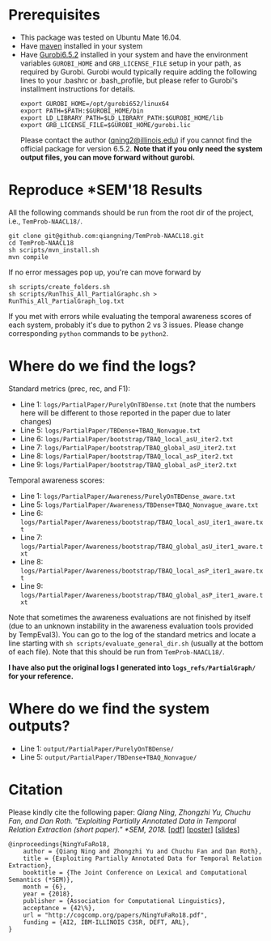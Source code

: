 # Prerequisites
- This package was tested on Ubuntu Mate 16.04.
- Have [maven](https://maven.apache.org/install.html) installed in your system
- Have [Gurobi6.5.2](http://www.gurobi.com/downloads/gurobi-optimizer) installed in your system and have the environment variables `GUROBI_HOME` and `GRB_LICENSE_FILE` setup in your path, as required by Gurobi. Gurobi would typically require adding the following lines to your .bashrc or .bash_profile, but please refer to Gurobi's installment instructions for details.
  ```
  export GUROBI_HOME=/opt/gurobi652/linux64
  export PATH=$PATH:$GUROBI_HOME/bin
  export LD_LIBRARY_PATH=$LD_LIBRARY_PATH:$GUROBI_HOME/lib
  export GRB_LICENSE_FILE=$GUROBI_HOME/gurobi.lic
  ```
  Please contact the author (qning2@illinois.edu) if you cannot find the official package for version 6.5.2. **Note that if you only need the system output files, you can move forward without gurobi.**

# Reproduce \*SEM'18 Results
All the following commands should be run from the root dir of the project, i.e., `TemProb-NAACL18/`.

```
git clone git@github.com:qiangning/TemProb-NAACL18.git
cd TemProb-NAACL18
sh scripts/mvn_install.sh
mvn compile
```

If no error messages pop up, you're can move forward by
```
sh scripts/create_folders.sh
sh scripts/RunThis_All_PartialGraphc.sh > RunThis_All_PartialGraph_log.txt
```

If you met with errors while evaluating the temporal awareness scores of each system, probably it's due to python 2 vs 3 issues. Please change corresponding `python` commands to be `python2`.

# Where do we find the logs?
Standard metrics (prec, rec, and F1):
- Line 1: `logs/PartialPaper/PurelyOnTBDense.txt` (note that the numbers here will be different to those reported in the paper due to later changes)
- Line 5: `logs/PartialPaper/TBDense+TBAQ_Nonvague.txt`
- Line 6: `logs/PartialPaper/bootstrap/TBAQ_local_asU_iter2.txt`
- Line 7: `logs/PartialPaper/bootstrap/TBAQ_global_asU_iter2.txt`
- Line 8: `logs/PartialPaper/bootstrap/TBAQ_local_asP_iter2.txt`
- Line 9: `logs/PartialPaper/bootstrap/TBAQ_global_asP_iter2.txt`

Temporal awareness scores:
- Line 1: `logs/PartialPaper/Awareness/PurelyOnTBDense_aware.txt`
- Line 5: `logs/PartialPaper/Awareness/TBDense+TBAQ_Nonvague_aware.txt`
- Line 6: `logs/PartialPaper/Awareness/bootstrap/TBAQ_local_asU_iter1_aware.txt`
- Line 7: `logs/PartialPaper/Awareness/bootstrap/TBAQ_global_asU_iter1_aware.txt`
- Line 8: `logs/PartialPaper/Awareness/bootstrap/TBAQ_local_asP_iter1_aware.txt`
- Line 9: `logs/PartialPaper/Awareness/bootstrap/TBAQ_global_asP_iter1_aware.txt`

Note that sometimes the awareness evaluations are not finished by itself (due to an unknown instability in the awareness evaluation tools provided by TempEval3). You can go to the log of the standard metrics and locate a line starting with `sh scripts/evaluate_general_dir.sh` (usually at the bottom of each file). Note that this should be run from `TemProb-NAACL18/`.

**I have also put the original logs I generated into `logs_refs/PartialGraph/` for your reference.**

# Where do we find the system outputs?
- Line 1: `output/PartialPaper/PurelyOnTBDense/`
- Line 5: `output/PartialPaper/TBDense+TBAQ_Nonvague/`

# Citation
Please kindly cite the following paper: *Qiang Ning, Zhongzhi Yu, Chuchu Fan, and Dan Roth. "Exploiting Partially Annotated Data in Temporal Relation Extraction (short paper)." \*SEM, 2018.* [[pdf](http://cogcomp.org/papers/NingYuFaRo18.pdf)] [[poster](http://qning2.web.engr.illinois.edu/papers/NingYuFaRo18-poster.pdf)] [[slides](http://cogcomp.org/files/presentations/103_Qiang_Ning.pdf)]

```
@inproceedings{NingYuFaRo18,
    author = {Qiang Ning and Zhongzhi Yu and Chuchu Fan and Dan Roth},
    title = {Exploiting Partially Annotated Data for Temporal Relation Extraction},
    booktitle = {The Joint Conference on Lexical and Computational Semantics (*SEM)},
    month = {6},
    year = {2018},
    publisher = {Association for Computational Linguistics},
    acceptance = {42\%},
    url = "http://cogcomp.org/papers/NingYuFaRo18.pdf",
    funding = {AI2, IBM-ILLINOIS C3SR, DEFT, ARL},
}
```
